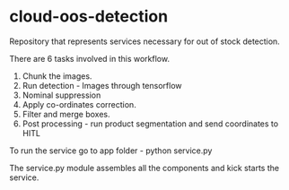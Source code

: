 # cloud-oos-detection

Repository that represents services necessary for out of stock detection.

There are 6 tasks involved in this workflow.

1. Chunk the images.
2. Run detection - Images through tensorflow
3. Nominal suppression
4. Apply co-ordinates correction.
5. Filter and merge boxes.
6. Post processing - run product segmentation and send coordinates to HITL


To run the service go to app folder - python service.py

The service.py module assembles all the components and kick starts the service.


